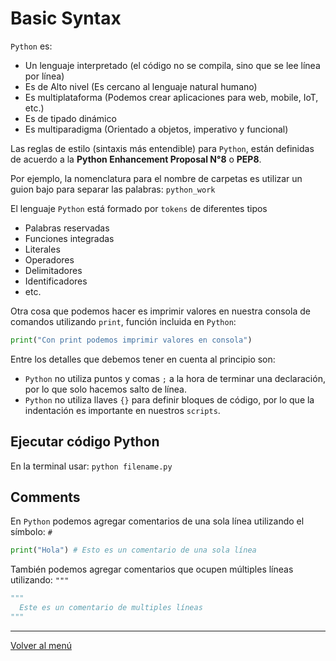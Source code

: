 # Basic Syntax

`Python` es:

- Un lenguaje interpretado (el código no se compila, sino que se lee línea por línea)
- Es de Alto nivel (Es cercano al lenguaje natural humano)
- Es multiplataforma (Podemos crear aplicaciones para web, mobile, IoT, etc.)
- Es de tipado dinámico
- Es multiparadigma (Orientado a objetos, imperativo y funcional)

Las reglas de estilo (sintaxis más entendible) para `Python`, están definidas de acuerdo a la **Python Enhancement Proposal N°8** o **PEP8**.

Por ejemplo, la nomenclatura para el nombre de carpetas es utilizar un guion bajo para separar las palabras: `python_work`

El lenguaje `Python` está formado por `tokens` de diferentes tipos

- Palabras reservadas
- Funciones integradas
- Literales
- Operadores
- Delimitadores
- Identificadores
- etc.

Otra cosa que podemos hacer es imprimir valores en nuestra consola de comandos utilizando `print`, función incluida en `Python`:

```python
print("Con print podemos imprimir valores en consola")
```

Entre los detalles que debemos tener en cuenta al principio son:

- `Python` no utiliza puntos y comas `;` a la hora de terminar una declaración, por lo que solo hacemos salto de línea.
- `Python` no utiliza llaves `{}` para definir bloques de código, por lo que la indentación es importante en nuestros `scripts`.

## Ejecutar código Python

En la terminal usar: `python filename.py`

## Comments

En `Python` podemos agregar comentarios de una sola línea utilizando el símbolo: `#`

```python
print("Hola") # Esto es un comentario de una sola línea
```

También podemos agregar comentarios que ocupen múltiples líneas utilizando: `"""`

```python
"""
  Este es un comentario de multiples líneas
"""
```

---

[Volver al menú](./0.0-Learn-the-basics.md)
